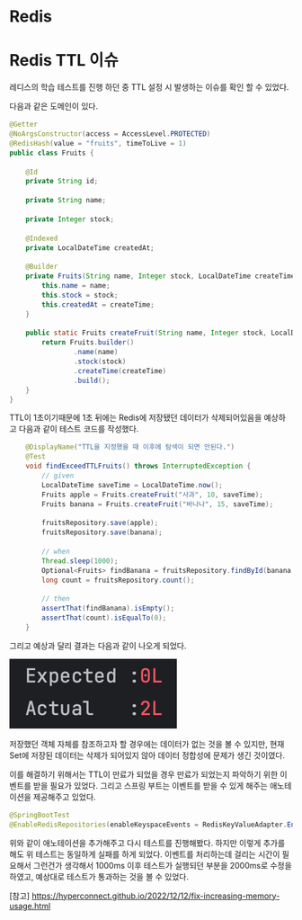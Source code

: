 # Redis 

# Redis TTL 이슈
레디스의 학습 테스트를 진행 하던 중 TTL 설정 시 발생하는 이슈를 확인 할 수 있었다.

다음과 같은 도메인이 있다.

```java
@Getter
@NoArgsConstructor(access = AccessLevel.PROTECTED)
@RedisHash(value = "fruits", timeToLive = 1)
public class Fruits {

    @Id
    private String id;

    private String name;

    private Integer stock;

    @Indexed
    private LocalDateTime createdAt;

    @Builder
    private Fruits(String name, Integer stock, LocalDateTime createTime) {
        this.name = name;
        this.stock = stock;
        this.createdAt = createTime;
    }

    public static Fruits createFruit(String name, Integer stock, LocalDateTime createTime) {
        return Fruits.builder()
                .name(name)
                .stock(stock)
                .createTime(createTime)
                .build();
    }
}
```

TTL이 1초이기때문에 1초 뒤에는 Redis에 저장됐던 데이터가 삭제되어있음을 예상하고 다음과 같이 테스트 코드를 작성했다.

```java
    @DisplayName("TTL을 지정했을 때 이후에 탐색이 되면 안된다.")
    @Test
    void findExceedTTLFruits() throws InterruptedException {
        // given
        LocalDateTime saveTime = LocalDateTime.now();
        Fruits apple = Fruits.createFruit("사과", 10, saveTime);
        Fruits banana = Fruits.createFruit("바나나", 15, saveTime);

        fruitsRepository.save(apple);
        fruitsRepository.save(banana);
        
        // when
        Thread.sleep(1000);
        Optional<Fruits> findBanana = fruitsRepository.findById(banana.getId());
        long count = fruitsRepository.count();

        // then
        assertThat(findBanana).isEmpty();
        assertThat(count).isEqualTo(0);
    }
```

그리고 예상과 달리 결과는 다음과 같이 나오게 되었다.

![이미지1](image.png)

저장했던 객체 자체를 참조하고자 할 경우에는 데이터가 없는 것을 볼 수 있지만, 현재 Set에 저장된 데이터는 삭제가 되어있지 않아 데이터 정합성에 문제가 생긴 것이였다.

이를 해결하기 위해서는 TTL이 만료가 되었을 경우 만료가 되었는지 파악하기 위한 이벤트를 받을 필요가 있었다.
그리고 스프링 부트는 이벤트를 받을 수 있게 해주는 애노테이션을 제공해주고 있었다.

```java
@SpringBootTest
@EnableRedisRepositories(enableKeyspaceEvents = RedisKeyValueAdapter.EnableKeyspaceEvents.ON_STARTUP)
```

위와 같이 애노테이션을 추가해주고 다시 테스트를 진행해봤다. 하지만 이렇게 추가를 해도 위 테스트는 동일하게 실패를 하게 되었다. 이벤트를 처리하는데 걸리는 시간이 필요해서 그런건가 생각해서 1000ms 이후 테스트가 실행되던 부분을 2000ms로 수정을 하였고, 예상대로 테스트가 통과하는 것을 볼 수 있었다.

[참고]
https://hyperconnect.github.io/2022/12/12/fix-increasing-memory-usage.html